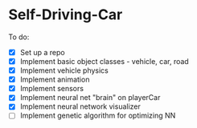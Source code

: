 # Self-Driving-Car

To do:

- [x] Set up a repo
- [x] Implement basic object classes - vehicle, car, road
- [x] Implement vehicle physics
- [x] Implement animation 
- [x] Implement sensors
- [x] Implement neural net "brain" on playerCar
- [x] Implement neural network visualizer
- [ ] Implement genetic algorithm for optimizing NN
